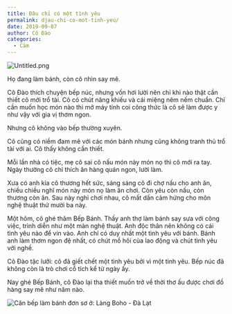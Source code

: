 ```yaml
---
title: Đâu chỉ có một tình yêu
permalink: djau-chi-co-mot-tinh-yeu/
date: 2019-09-07
author: Cô Đào
categories:
  - Cảm
---
```


![Untitled.png](/images/2f6d7011-cec7-4ea9-b02d-8a2c3964fff1/Untitled.png)


Họ đang làm bánh, còn cô nhìn say mê.


Cô Đào thích chuyện bếp núc, nhưng vốn hơi lười nên chỉ khi nào thật cần thiết cô mới trổ tài. Cô có chút năng khiếu và cái miệng nêm nếm chuẩn. Chỉ cần muốn học món nào thì mở máy tính coi công thức là cô sẽ làm được y như vậy với gia vị thơm ngon.


Nhưng cô không vào bếp thường xuyên.


Cô cũng có niềm đam mê với các món bánh nhưng cũng không tranh thủ trổ tài với ai. Cô thấy không cần thiết.


Mỗi lần nhà có tiệc, mẹ cô sai cô nấu món này món nọ thì cô mới ra tay. Ngày thường cô chỉ thích ăn hàng quán ngon, lười làm.


Xưa có anh kia cô thương hết sức, sáng sáng cô đi chợ nấu cho anh ăn, chiều chiều nghĩ món này món nọ làm ăn chơi. Còn yêu còn nấu, còn thương còn ăn. Sau này nghỉ chơi nhau, cô mất dần cảm hứng cho môn nghệ thuật thứ mười ba này.


Một hôm, cô ghé thăm Bếp Bánh. Thấy anh thợ làm bánh say sưa với công việc, trình diễn như một màn nghệ thuật. Anh độc thân nên không có cái tình yêu nào để vin vào. Anh chỉ có duy nhất một tình yêu với bánh. Bánh anh làm thơm ngon đệ nhất, có chút mồ hôi của lao động và chút tình yêu với nghề.


Cô Đào tặc lưỡi: cô đã giết chết một tình yêu bởi vì một tình yêu. Bếp núc đã không còn là trò chơi cổ tích kể từ ngày ấy.


Nay ghé Bếp Bánh, cô Đào lại tha thiết muốn trở về thời thơ ấu được chơi đồ hàng say mê như năm nào.


![Căn bếp làm bánh đơn sơ ở: Làng Boho - Đà Lạt](/images/2f6d7011-cec7-4ea9-b02d-8a2c3964fff1/Untitled_1.png)

